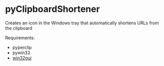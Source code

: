 # pyClipboardShortener
Creates an icon in the Windows tray that automatically shortens URLs from the clipboard

Requirements:
* pyperclip
* pywin32
* <a href='https://sourceforge.net/projects/pywin32/?source=navbar'>win32gui</a>
